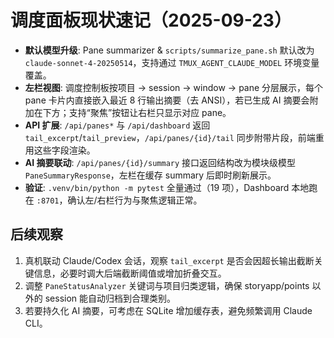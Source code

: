 # 调度面板现状速记（2025-09-23）

- **默认模型升级**: Pane summarizer & `scripts/summarize_pane.sh` 默认改为 `claude-sonnet-4-20250514`，支持通过 `TMUX_AGENT_CLAUDE_MODEL` 环境变量覆盖。
- **左栏视图**: 调度控制板按项目 → session → window → pane 分层展示，每个 pane 卡片内直接嵌入最近 8 行输出摘要（去 ANSI），若已生成 AI 摘要会附加在下方；支持“聚焦”按钮让右栏只显示对应 pane。
- **API 扩展**: `/api/panes*` 与 `/api/dashboard` 返回 `tail_excerpt`/`tail_preview`，`/api/panes/{id}/tail` 同步附带片段，前端重用这些字段渲染。
- **AI 摘要联动**: `/api/panes/{id}/summary` 接口返回结构改为模块级模型 `PaneSummaryResponse`，左栏在缓存 summary 后即时刷新展示。
- **验证**: `.venv/bin/python -m pytest` 全量通过（19 项），Dashboard 本地跑在 `:8701`，确认左/右栏行为与聚焦逻辑正常。

## 后续观察
1. 真机联动 Claude/Codex 会话，观察 `tail_excerpt` 是否会因超长输出截断关键信息，必要时调大后端截断阈值或增加折叠交互。
2. 调整 `PaneStatusAnalyzer` 关键词与项目归类逻辑，确保 storyapp/points 以外的 session 能自动归档到合理类别。
3. 若要持久化 AI 摘要，可考虑在 SQLite 增加缓存表，避免频繁调用 Claude CLI。
